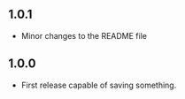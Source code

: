 ## 1.0.1

* Minor changes to the README file

## 1.0.0

* First release capable of saving something.